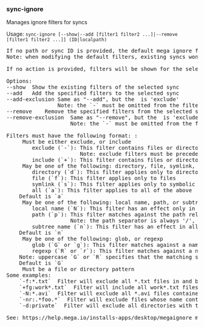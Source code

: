 ### sync-ignore
Manages ignore filters for syncs

Usage: `sync-ignore [--show|--add [filter1 filter2 ...]|--remove [filter1 filter2 ...]] (ID|localpath)`
<pre>
If no path or sync ID is provided, the default mega ignore filters will be selected.
Note: when modifying the default filters, existing syncs won't be affected. Only newly created ones.

If no action is provided, filters will be shown for the selected sync.

Options:
--show	Show the existing filters of the selected sync
--add	Add the specified filters to the selected sync
--add-exclusion	Same as "--add", but the <CLASS> is 'exclude'
               	Note: the `-` must be omitted from the filter (using '--' is not necessary)
--remove	Remove the specified filters from the selected sync
--remove-exclusion	Same as "--remove", but the <CLASS> is 'exclude'
                  	Note: the `-` must be omitted from the filter (using '--' is not necessary)

Filters must have the following format: <CLASS><TARGET><TYPE><STRATEGY>:<PATTERN>
	<CLASS> Must be either exclude, or include
		exclude (`-`): This filter contains files or directories that *should not* be synchronized
		               Note: exclude filters must be preceded by '--', or they won't be recognized
		include (`+`): This filter contains files or directories that *should* be synchronized
	<TARGET> May be one of the following: directory, file, symlink, or all
		directory (`d`): This filter applies only to directories
		file (`f`): This filter applies only to files
		symlink (`s`): This filter applies only to symbolic links
		all (`a`): This filter applies to all of the above
	Default is `a`
	<TYPE> May be one of the following: local name, path, or subtree name
		local name (`N`): This filter has an effect only in the root directory of the sync
		path (`p`): This filter matches against the path relative to the rooth directory of the sync
		            Note: the path separator is always '/', even on Windows
		subtree name (`n`): This filter has an effect in all directories below the root directory of the sync, itself included
	Default is `n`
	<STRATEGY> May be one of the following: glob, or regexp
		glob (`G` or `g`): This filter matches against a name or path using a wildcard pattern
		regexp (`R` or `r`): This filter matches against a name or path using a pattern expressed as a POSIX-Extended Regular Expression
	Note: uppercase `G` or `R` specifies that the matching should be case-sensitive
	Default is `G`
	<PATTERN> Must be a file or directory pattern
Some examples:
	`-f:*.txt`  Filter will exclude all *.txt files in and beneath the sync directory
	`+fg:work*.txt`  Filter will include all work*.txt files excluded by the filter above
	`-N:*.avi`  Filter will exclude all *.avi files contained directly in the sync directory
	`-nr:.*foo.*`  Filter will exclude files whose name contains 'foo'
	`-d:private`  Filter will exclude all directories with the name 'private'

See: https://help.mega.io/installs-apps/desktop/megaignore more info.
</pre>

